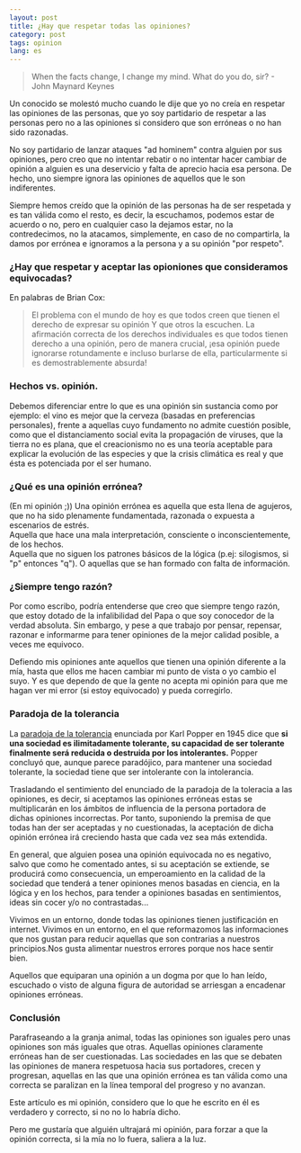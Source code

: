 ```yaml
---
layout: post
title: ¿Hay que respetar todas las opiniones?
category: post
tags: opinion
lang: es
---
```


> When the facts change, I change my mind. What do you do, sir? - John Maynard Keynes

Un conocido se molestó mucho cuando le dije que yo no creía en respetar las opiniones de las personas, que yo soy partidario de respetar a las personas pero no a las opiniones si considero que son erróneas o no han sido razonadas.

No soy partidario de lanzar ataques "ad hominem" contra alguien por sus opiniones, pero creo que no intentar rebatir o no intentar hacer cambiar de opinión a alguien es una deservicio y falta de aprecio hacia esa persona. De hecho, uno siempre ignora las opiniones de aquellos que le son indiferentes. 

Siempre hemos creído que la opinión de las personas ha de ser respetada y es tan válida como el resto, es decir, la escuchamos, podemos estar de acuerdo o no, pero en cualquier caso la dejamos estar, no la contredecimos, no la atacamos, simplemente, en caso de no compartirla, la damos por errónea e ignoramos a la persona y a su opinión "por respeto". 

<!--more-->

### ¿Hay que respetar y aceptar las opioniones que consideramos equivocadas?

En palabras de Brian Cox:

> El problema con el mundo de hoy es que todos creen que tienen el derecho de expresar su opinión Y que otros la escuchen. La afirmación correcta de los derechos individuales es que todos tienen derecho a una opinión, pero de manera crucial, ¡esa opinión puede ignorarse rotundamente e incluso burlarse de ella, particularmente si es demostrablemente absurda!

### Hechos vs. opinión.

Debemos diferenciar entre lo que es una opinión sin sustancia como por ejemplo: el vino es mejor que la cerveza (basadas en preferencias personales), frente a aquellas cuyo fundamento no admite cuestión posible, como que el distanciamento social evita la propagación de viruses, que la tierra no es plana, que el creacionismo no es una teoría aceptable para explicar la evolución de las especies y que la crisis climática es real y que ésta es potenciada por el ser humano.

### ¿Qué es una opinión errónea? 

(En mi opinión ;)) Una opinión errónea es aquella que esta llena de agujeros, que no ha sido plenamente fundamentada, razonada o expuesta a escenarios de estrés.   
Aquella que hace una mala interpretación, consciente o inconscientemente, de los hechos.  
Aquella que no siguen los patrones básicos de la lógica (p.ej: silogismos, si "p" entonces "q"). O aquellas que se han formado con falta de información.

### ¿Siempre tengo razón?

Por como escribo, podría entenderse que creo que siempre tengo razón, que estoy dotado de la infalibilidad del Papa o que soy conocedor de la verdad absoluta. Sin embargo, y pese a que trabajo por pensar, repensar, razonar e informarme para tener opiniones de la mejor calidad posible, a veces me equivoco. 

Defiendo mis opiniones ante aquellos que tienen una opinión diferente a la mía, hasta que ellos me hacen cambiar mi punto de vista o yo cambio el suyo. Y es que dependo de que la gente no acepta mi opinión para que me hagan ver mi error (si estoy equivocado) y pueda corregirlo.

### Paradoja de la tolerancia

La [paradoja de la tolerancia](https://www.wikiwand.com/es/Paradoja_de_la_tolerancia) enunciada por Karl Popper en 1945 dice que **si una sociedad es ilimitadamente tolerante, su capacidad de ser tolerante finalmente será reducida o destruida por los intolerantes.** Popper concluyó que, aunque parece paradójico, para mantener una sociedad tolerante, la sociedad tiene que ser intolerante con la intolerancia.

Trasladando el sentimiento del enunciado de la paradoja de la toleracia a las opiniones, es decir, si aceptamos las opiniones erróneas estas se multiplicarán en los ámbitos de influencia de la persona portadora de dichas opiniones incorrectas. Por tanto, suponiendo la premisa de que todas han der ser aceptadas y no cuestionadas, la aceptación de dicha opinión errónea irá creciendo hasta que cada vez sea más extendida.

En general, que alguien posea una opinión equivocada no es negativo, salvo que como he comentado antes, si su aceptación se extiende, se producirá como consecuencia, un emperoamiento en la calidad de la sociedad que tenderá a tener opiniones menos basadas en ciencia, en la lógica y en los hechos, para tender a opiniones basadas en sentimientos, ideas sin cocer y/o no contrastadas...

Vivimos en un entorno, donde todas las opiniones tienen justificación en internet. Vivimos en un entorno, en el que reformazomos las informaciones que nos gustan para reducir aquellas que son contrarias a nuestros principios.Nos gusta alimentar nuestros errores porque nos hace sentir bien. 

Aquellos que equiparan una opinión a un dogma por que lo han leído, escuchado o visto de alguna figura de autoridad se arriesgan a encadenar opiniones erróneas.

### Conclusión

Parafraseando a la granja animal, todas las opiniones son iguales pero unas opiniones son más iguales que otras. Aquellas opiniones claramente erróneas han de ser cuestionadas. Las sociedades en las que se debaten las opiniones de manera respetuosa hacia sus portadores, crecen y progresan, aquellas en las que una opinión errónea es tan válida como una correcta se paralizan en la línea temporal del progreso y no avanzan.

Este artículo es mi opinión, considero que lo que he escrito en él es verdadero y correcto, si no no lo habría dicho.

Pero me gustaría que alguién ultrajará mi opinión, para forzar a que la opinión correcta, si la mía no lo fuera, saliera a la luz.
